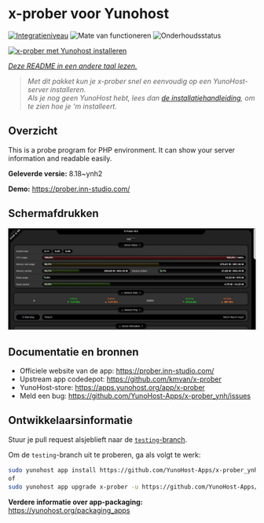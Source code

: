 <!--
NB: Deze README is automatisch gegenereerd door <https://github.com/YunoHost/apps/tree/master/tools/readme_generator>
Hij mag NIET handmatig aangepast worden.
-->

# x-prober voor Yunohost

[![Integratieniveau](https://dash.yunohost.org/integration/x-prober.svg)](https://ci-apps.yunohost.org/ci/apps/x-prober/) ![Mate van functioneren](https://ci-apps.yunohost.org/ci/badges/x-prober.status.svg) ![Onderhoudsstatus](https://ci-apps.yunohost.org/ci/badges/x-prober.maintain.svg)

[![x-prober met Yunohost installeren](https://install-app.yunohost.org/install-with-yunohost.svg)](https://install-app.yunohost.org/?app=x-prober)

*[Deze README in een andere taal lezen.](./ALL_README.md)*

> *Met dit pakket kun je x-prober snel en eenvoudig op een YunoHost-server installeren.*  
> *Als je nog geen YunoHost hebt, lees dan [de installatiehandleiding](https://yunohost.org/install), om te zien hoe je 'm installeert.*

## Overzicht

This is a probe program for PHP environment. It can show your server information and readable easily.


**Geleverde versie:** 8.18~ynh2

**Demo:** <https://prober.inn-studio.com/>

## Schermafdrukken

![Schermafdrukken van x-prober](./doc/screenshots/screenshot.jpg)

## Documentatie en bronnen

- Officiele website van de app: <https://prober.inn-studio.com/>
- Upstream app codedepot: <https://github.com/kmvan/x-prober>
- YunoHost-store: <https://apps.yunohost.org/app/x-prober>
- Meld een bug: <https://github.com/YunoHost-Apps/x-prober_ynh/issues>

## Ontwikkelaarsinformatie

Stuur je pull request alsjeblieft naar de [`testing`-branch](https://github.com/YunoHost-Apps/x-prober_ynh/tree/testing).

Om de `testing`-branch uit te proberen, ga als volgt te werk:

```bash
sudo yunohost app install https://github.com/YunoHost-Apps/x-prober_ynh/tree/testing --debug
of
sudo yunohost app upgrade x-prober -u https://github.com/YunoHost-Apps/x-prober_ynh/tree/testing --debug
```

**Verdere informatie over app-packaging:** <https://yunohost.org/packaging_apps>

